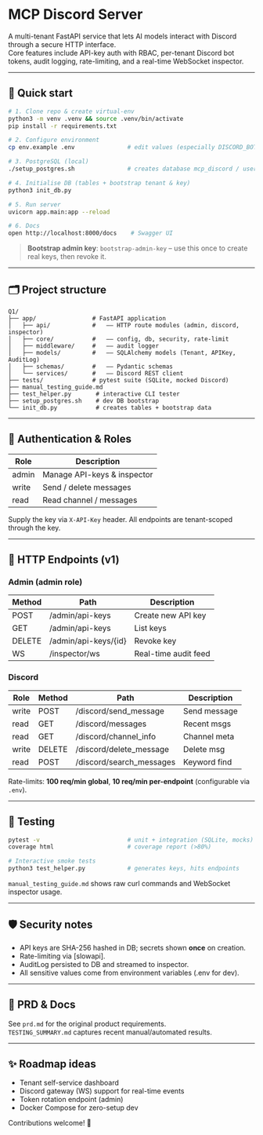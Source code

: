 # MCP Discord Server

A multi-tenant FastAPI service that lets AI models interact with Discord through a secure HTTP interface.  
Core features include API-key auth with RBAC, per-tenant Discord bot tokens, audit logging, rate-limiting, and a real-time WebSocket inspector.

---

## 🚀 Quick start

```bash
# 1. Clone repo & create virtual-env
python3 -m venv .venv && source .venv/bin/activate
pip install -r requirements.txt

# 2. Configure environment
cp env.example .env               # edit values (especially DISCORD_BOT_TOKEN)

# 3. PostgreSQL (local)
./setup_postgres.sh               # creates database mcp_discord / user mcp_user

# 4. Initialise DB (tables + bootstrap tenant & key)
python3 init_db.py

# 5. Run server
uvicorn app.main:app --reload

# 6. Docs
open http://localhost:8000/docs    # Swagger UI
```

> **Bootstrap admin key**: `bootstrap-admin-key` – use this once to create real keys, then revoke it.

---

## 🗂️ Project structure

```
Q1/
├── app/                # FastAPI application
│   ├── api/            #   –– HTTP route modules (admin, discord, inspector)
│   ├── core/           #   –– config, db, security, rate-limit
│   ├── middleware/     #   –– audit logger
│   ├── models/         #   –– SQLAlchemy models (Tenant, APIKey, AuditLog)
│   ├── schemas/        #   –– Pydantic schemas
│   └── services/       #   –– Discord REST client
├── tests/              # pytest suite (SQLite, mocked Discord)
├── manual_testing_guide.md
├── test_helper.py       # interactive CLI tester
├── setup_postgres.sh    # dev DB bootstrap
└── init_db.py           # creates tables + bootstrap data
```

---

## 🔑 Authentication & Roles

| Role | Description                 |
|------|-----------------------------|
| admin| Manage API-keys & inspector |
| write| Send / delete messages      |
| read | Read channel / messages     |

Supply the key via `X-API-Key` header.  All endpoints are tenant-scoped through the key.

---

## 📡 HTTP Endpoints (v1)

### Admin (admin role)
| Method | Path                | Description            |
|--------|---------------------|------------------------|
| POST   | /admin/api-keys     | Create new API key     |
| GET    | /admin/api-keys     | List keys              |
| DELETE | /admin/api-keys/{id}| Revoke key             |
| WS     | /inspector/ws       | Real-time audit feed   |

### Discord
| Role  | Method | Path                     | Description |
|-------|--------|--------------------------|-------------|
| write | POST   | /discord/send_message    | Send message |
| read  | GET    | /discord/messages        | Recent msgs  |
| read  | GET    | /discord/channel_info    | Channel meta |
| write | DELETE | /discord/delete_message  | Delete msg   |
| read  | POST   | /discord/search_messages | Keyword find |

Rate-limits: **100 req/min global**, **10 req/min per-endpoint** (configurable via `.env`).

---

## 🧪 Testing

```bash
pytest -v                         # unit + integration (SQLite, mocks)
coverage html                     # coverage report (>80%)

# Interactive smoke tests
python3 test_helper.py            # generates keys, hits endpoints
```

`manual_testing_guide.md` shows raw curl commands and WebSocket inspector usage.

---

## 🛡️ Security notes

* API keys are SHA-256 hashed in DB; secrets shown **once** on creation.
* Rate-limiting via [slowapi].
* AuditLog persisted to DB and streamed to inspector.
* All sensitive values come from environment variables (.env for dev).

---

## 📝 PRD & Docs

See `prd.md` for the original product requirements.  
`TESTING_SUMMARY.md` captures recent manual/automated results.

---

## ✨ Roadmap ideas

* Tenant self-service dashboard
* Discord gateway (WS) support for real-time events
* Token rotation endpoint (admin)
* Docker Compose for zero-setup dev

Contributions welcome! 🎉 